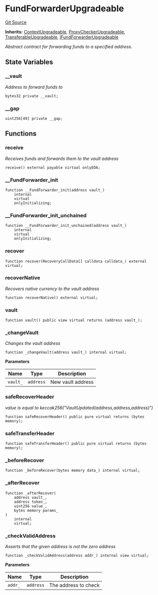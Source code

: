 # FundForwarderUpgradeable
[Git Source](https://github.com/ContractLabs/foundry-bountykinds-contract/blob/67e6855d3beabdf242cc0b51d9e53b087a5235b9/src/oz-custom/internal-upgradeable/FundForwarderUpgradeable.sol)

**Inherits:**
[ContextUpgradeable](/src/oz-custom/oz-upgradeable/utils/ContextUpgradeable.sol/abstract.ContextUpgradeable.md), [ProxyCheckerUpgradeable](/src/oz-custom/internal-upgradeable/ProxyCheckerUpgradeable.sol/abstract.ProxyCheckerUpgradeable.md), [TransferableUpgradeable](/src/oz-custom/internal-upgradeable/TransferableUpgradeable.sol/abstract.TransferableUpgradeable.md), [IFundForwarderUpgradeable](/src/oz-custom/internal-upgradeable/interfaces/IFundForwarderUpgradeable.sol/interface.IFundForwarderUpgradeable.md)

*Abstract contract for forwarding funds to a specified address.*


## State Variables
### __vault
*Address to forward funds to*


```solidity
bytes32 private __vault;
```


### __gap

```solidity
uint256[49] private __gap;
```


## Functions
### receive

*Receives funds and forwards them to the vault address*


```solidity
receive() external payable virtual onlyEOA;
```

### __FundForwarder_init


```solidity
function __FundForwarder_init(address vault_)
    internal
    virtual
    onlyInitializing;
```

### __FundForwarder_init_unchained


```solidity
function __FundForwarder_init_unchained(address vault_)
    internal
    virtual
    onlyInitializing;
```

### recover


```solidity
function recover(RecoveryCallData[] calldata calldata_) external virtual;
```

### recoverNative

*Recovers native currency to the vault address*


```solidity
function recoverNative() external virtual;
```

### vault


```solidity
function vault() public view virtual returns (address vault_);
```

### _changeVault

*Changes the vault address*


```solidity
function _changeVault(address vault_) internal virtual;
```
**Parameters**

|Name|Type|Description|
|----|----|-----------|
|`vault_`|`address`|New vault address|


### safeRecoverHeader

*value is equal to
keccak256("VaultUpdated(address,address,address)")*


```solidity
function safeRecoverHeader() public pure virtual returns (bytes memory);
```

### safeTransferHeader


```solidity
function safeTransferHeader() public pure virtual returns (bytes memory);
```

### _beforeRecover


```solidity
function _beforeRecover(bytes memory data_) internal virtual;
```

### _afterRecover


```solidity
function _afterRecover(
    address vault_,
    address token_,
    uint256 value_,
    bytes memory params_
)
    internal
    virtual;
```

### _checkValidAddress

*Asserts that the given address is not the zero address*


```solidity
function _checkValidAddress(address addr_) internal view virtual;
```
**Parameters**

|Name|Type|Description|
|----|----|-----------|
|`addr_`|`address`|The address to check|


